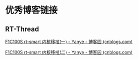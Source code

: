 # 优秀博客链接

## RT-Thread

[F1C100S rt-smart 内核移植(一) - Yanye - 博客园 (cnblogs.com)](https://www.cnblogs.com/yanye0xcc/p/16584104.html)

[F1C100S rt-smart 内核移植(二) - Yanye - 博客园 (cnblogs.com)](https://www.cnblogs.com/yanye0xcc/p/16615735.html)